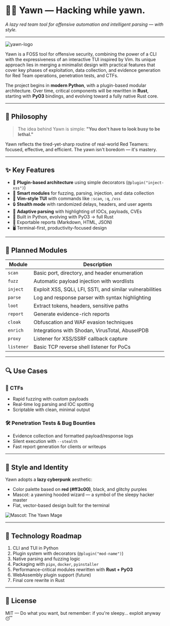 # 🧙‍♂️ Yawn — Hacking while yawn.

*A lazy red team tool for offensive automation and intelligent parsing — with style.*

---

![yawn-logo](./assets/yawn-logo.png)

Yawn is a FOSS tool for offensive security, combining the power of a CLI with the expressiveness of an interactive TUI inspired by Vim. Its unique approach lies in merging a minimalist design with practical features that cover key phases of exploitation, data collection, and evidence generation for Red Team operations, penetration tests, and CTFs.

The project begins in **modern Python**, with a plugin-based modular architecture. Over time, critical components will be rewritten in **Rust**, starting with **PyO3** bindings, and evolving toward a fully native Rust core.

---

## 🧠 Philosophy

> The idea behind Yawn is simple:
> **"You don't have to look busy to be lethal."**

Yawn reflects the tired-yet-sharp routine of real-world Red Teamers: focused, effective, and efficient. The yawn isn't boredom — it's mastery.

---

## ✨ Key Features

* 🧩 **Plugin-based architecture** using simple decorators (`@plugin("inject-xss")`)
* 🧪 **Smart modules** for fuzzing, parsing, injection, and data collection
* 🧙 **Vim-style TUI** with commands like `:scan`, `:q`, `/xss`
* 🔒 **Stealth mode** with randomized delays, headers, and user agents
* 🧠 **Adaptive parsing** with highlighting of IOCs, payloads, CVEs
* 🐍 Built in Python, evolving with PyO3 → full Rust
* 📄 Exportable reports (Markdown, HTML, JSON)
* 🖥️ Terminal-first, productivity-focused design

---

## 🧩 Planned Modules

| Module     | Description                                               |
| ---------- | --------------------------------------------------------- |
| `scan`     | Basic port, directory, and header enumeration             |
| `fuzz`     | Automatic payload injection with wordlists                |
| `inject`   | Exploit XSS, SQLi, LFI, SSTI, and similar vulnerabilities |
| `parse`    | Log and response parser with syntax highlighting          |
| `loot`     | Extract tokens, headers, sensitive paths                  |
| `report`   | Generate evidence-rich reports                            |
| `cloak`    | Obfuscation and WAF evasion techniques                    |
| `enrich`   | Integrations with Shodan, VirusTotal, AbuseIPDB           |
| `proxy`    | Listener for XSS/SSRF callback capture                    |
| `listener` | Basic TCP reverse shell listener for PoCs                 |

---

## 🔍 Use Cases

### 🎯 **CTFs**

* Rapid fuzzing with custom payloads
* Real-time log parsing and IOC spotting
* Scriptable with clean, minimal output

### 🛠 **Penetration Tests & Bug Bounties**

* Evidence collection and formatted payload/response logs
* Silent execution with `--stealth`
* Fast report generation for clients or writeups

---

## 🎨 Style and Identity

Yawn adopts a **lazy cyberpunk** aesthetic:

* Color palette based on **red (#ff3c00)**, black, and glitchy purples
* Mascot: a yawning hooded wizard — a symbol of the sleepy hacker master
* Flat, vector-based design built for the terminal

![Mascot: The Yawn Mage](./assets/yawn-mage.png)

---

## 🧪 Technology Roadmap

1. CLI and TUI in Python
2. Plugin system with decorators (`@plugin("mod-name")`)
3. Native parsing and fuzzing logic
4. Packaging with `pipx`, `docker`, `pyinstaller`
5. Performance-critical modules rewritten with **Rust + PyO3**
6. WebAssembly plugin support (future)
7. Final core rewrite in Rust

---

## 📜 License

MIT — Do what you want, but remember: if you're sleepy... exploit anyway 😴
